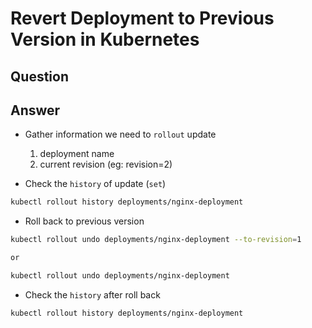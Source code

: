# Revert Deployment to Previous Version in Kubernetes

## Question

## Answer

- Gather information we need to `rollout` update

  1. deployment name
  2. current revision (eg: revision=2)

- Check the `history` of update (`set`)

```bash
kubectl rollout history deployments/nginx-deployment
```

- Roll back to previous version

```bash
kubectl rollout undo deployments/nginx-deployment --to-revision=1

or

kubectl rollout undo deployments/nginx-deployment
```

- Check the `history` after roll back

```bash
kubectl rollout history deployments/nginx-deployment
```
